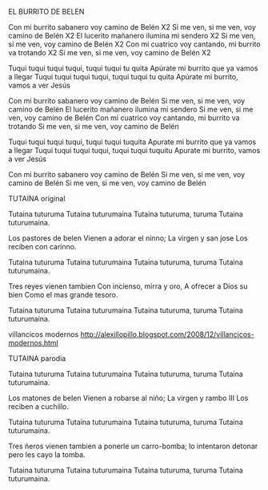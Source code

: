 EL BURRITO DE BELEN

Con mi burrito sabanero voy camino de Belén X2
Si me ven, si me ven, voy camino de Belén X2
El lucerito mañanero ilumina mi sendero X2
Si me ven, si me ven, voy camino de Belén X2
Con mi cuatrico voy cantando, mi burrito va trotando X2
Si me ven, si me ven, voy camino de Belén X2

Tuqui tuqui tuqui tuqui, tuqui tuqui tu quita
Apúrate mi burrito que ya vamos a llegar
Tuqui tuqui tuqui tuqui, tuqui tuqui tu quita
Apúrate mi burrito, vamos a ver Jesús

Con mi burrito sabanero voy camino de Belén
Si me ven, si me ven, voy camino de Belén
El lucerito mañanero ilumina mi sendero
Si me ven, si me ven, voy camino de Belén
Con mi cuatrico voy cantando, mi burrito va trotando
Si me ven, si me ven, voy camino de Belén

Tuqui tuqui tuqui tuqui, tuqui tuqui tuquita
Apurate mi burrito que ya vamos a llegar
Tuqui tuqui tuqui tuqui, tuqui tuqui tuquitu
Apurate mi burrito, vamos a ver Jesús

Con mi burrito sabanero voy camino de Belén
Si me ven, si me ven, voy camino de Belén
Si me ven, si me ven, voy camino de Belén


TUTAINA original

Tutaina tuturuma
Tutaina tuturumaina
Tutaina tuturuma, turuma
Tutaina tuturumaina.

Los pastores de belen
Vienen a adorar el ninno;
La virgen y san jose
Los reciben con carinno.

Tutaina tuturuma
Tutaina tuturumaina
Tutaina tuturuma, turuma
Tutaina tuturumaina.

Tres reyes vienen tambien
Con incienso, mirra y oro,
A ofrecer a Dios su bien
Como el mas grande tesoro.

Tutaina tuturuma
Tutaina tuturumaina
Tutaina tuturuma, turuma
Tutaina tuturumaina.

villancicos modernos
http://alexillopillo.blogspot.com/2008/12/villancicos-modernos.html

TUTAINA parodia

Tutaina tuturuma
Tutaina tuturumaina
Tutaina tuturuma, turuma
Tutaina tuturumaina.

Los matones de belen
Vienen a robarse al niño;
La virgen y rambo III
Los reciben a cuchillo.

Tutaina tuturuma
Tutaina tuturumaina
Tutaina tuturuma, turuma
Tutaina tuturumaina.

Tres ñeros vienen tambien
a ponerle un carro-bomba;
lo intentaron detonar
pero les cayo la tomba.

Tutaina tuturuma
Tutaina tuturumaina
Tutaina tuturuma, turuma
Tutaina tuturumaina.